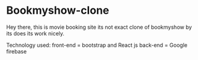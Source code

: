 # Bookmyshow-clone
Hey there, this is movie booking site its not exact clone of bookmyshow by its does its work nicely.

Technology used:
front-end = bootstrap and React js
back-end = Google firebase


